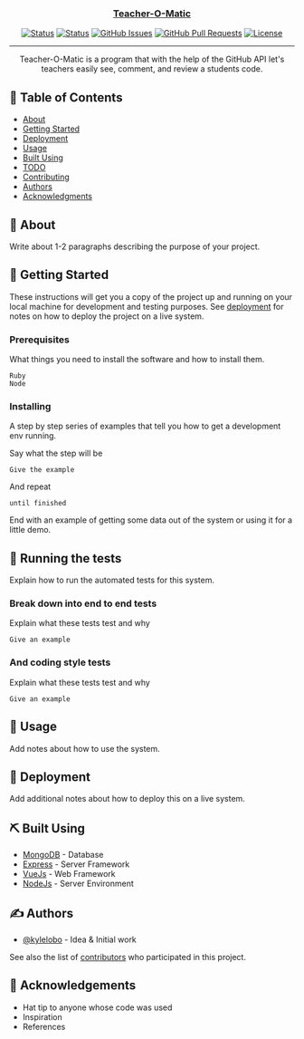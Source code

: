 <p align="center">
  <a href="" rel="noopener">
 <!-- <img width=200px height=200px src="https://i.imgur.com/6wj0hh6.jpg" alt="Project logo"></a> -->
</p>

<h3 align="center">Teacher-O-Matic</h3>

<div align="center">

[![Status](https://img.shields.io/github/workflow/status/itggot-TE4/Fire-experts/tests/master?label=Tests%20Master&style=for-the-badge&branch=dev)]()
[![Status](https://img.shields.io/github/workflow/status/itggot-TE4/Fire-experts/tests/dev?label=Tests%20Dev&style=for-the-badge&branch=master)]()
[![GitHub Issues](https://img.shields.io/github/issues/itggot-TE4/Fire-experts.svg?style=for-the-badge)](https://github.com/itggot-TE4/Fire-experts/issues)
[![GitHub Pull Requests](https://img.shields.io/github/issues-pr/itggot-TE4/Fire-experts.svg?style=for-the-badge)](https://github.com/itggot-TE4/Fire-experts/pulls)
[![License](https://img.shields.io/badge/license-MIT-blue.svg?style=for-the-badge)](/LICENSE)

</div>

---

<p align="center"> Teacher-O-Matic is a program that with the help of the GitHub API let's teachers easily see, comment, and review a students code.
    <br> 
</p>

## 📝 Table of Contents

- [About](#about)
- [Getting Started](#getting_started)
- [Deployment](#deployment)
- [Usage](#usage)
- [Built Using](#built_using)
- [TODO](../TODO.md)
- [Contributing](../CONTRIBUTING.md)
- [Authors](#authors)
- [Acknowledgments](#acknowledgement)

## 🧐 About <a name = "about"></a>

Write about 1-2 paragraphs describing the purpose of your project.

## 🏁 Getting Started <a name = "getting_started"></a>

These instructions will get you a copy of the project up and running on your local machine for development and testing purposes. See [deployment](#deployment) for notes on how to deploy the project on a live system.

### Prerequisites

What things you need to install the software and how to install them.

```
Ruby
Node
```

### Installing

A step by step series of examples that tell you how to get a development env running.

Say what the step will be

```
Give the example
```

And repeat

```
until finished
```

End with an example of getting some data out of the system or using it for a little demo.

## 🔧 Running the tests <a name = "tests"></a>

Explain how to run the automated tests for this system.

### Break down into end to end tests

Explain what these tests test and why

```
Give an example
```

### And coding style tests

Explain what these tests test and why

```
Give an example
```

## 🎈 Usage <a name="usage"></a>

Add notes about how to use the system.

## 🚀 Deployment <a name = "deployment"></a>

Add additional notes about how to deploy this on a live system.

## ⛏️ Built Using <a name = "built_using"></a>

- [MongoDB](https://www.mongodb.com/) - Database
- [Express](https://expressjs.com/) - Server Framework
- [VueJs](https://vuejs.org/) - Web Framework
- [NodeJs](https://nodejs.org/en/) - Server Environment

## ✍️ Authors <a name = "authors"></a>

- [@kylelobo](https://github.com/kylelobo) - Idea & Initial work

See also the list of [contributors](https://github.com/kylelobo/The-Documentation-Compendium/contributors) who participated in this project.

## 🎉 Acknowledgements <a name = "acknowledgement"></a>

- Hat tip to anyone whose code was used
- Inspiration
- References

